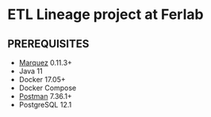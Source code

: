 # ETL Lineage project at Ferlab
## PREREQUISITES
- [Marquez](https://marquezproject.github.io/marquez/quickstart.html) 0.11.3+
- Java 11
- Docker 17.05+ 
- Docker Compose
- [Postman](https://www.postman.com/downloads/) 7.36.1+
- PostgreSQL 12.1